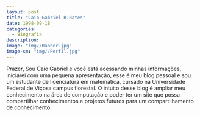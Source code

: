```yaml
---
layout: post
title: "Caio Gabriel R.Rates"
date: 1998-09-18
categories:
  - Biografia
description:
image: "img//Banner.jpg"
image-sm: "img//Perfil.jpg"
---
```

Prazer, Sou Caio Gabriel e você está acessando minhas informações, iniciarei com uma pequena apresentação, esse é meu blog pessoal e sou um estudante de licenciatura em matemática, cursado na Universidade Federal de Viçosa campus florestal. O intuito desse blog é ampliar meu conhecimento na área de computação e poder ter um site que possa compartilhar conhecimentos e projetos futuros para um compartilhamento de conhecimento.
